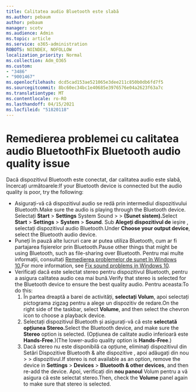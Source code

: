 ```yaml
---
title: Calitatea audio Bluetooth este slabă
ms.author: pebaum
author: pebaum
manager: scotv
ms.audience: Admin
ms.topic: article
ms.service: o365-administration
ROBOTS: NOINDEX, NOFOLLOW
localization_priority: Normal
ms.collection: Adm_O365
ms.custom:
- "3486"
- "9001467"
ms.openlocfilehash: dcd5cad153ae521065e3dee211c850b0db6fd7f5
ms.sourcegitcommit: 8bc60ec34bc1e40685e3976576e04a2623f63a7c
ms.translationtype: MT
ms.contentlocale: ro-RO
ms.lasthandoff: 04/15/2021
ms.locfileid: "51820118"
---
```

# <a name="fix-bluetooth-audio-quality-issue"></a><span data-ttu-id="34bcf-102">Remedierea problemei cu calitatea audio Bluetooth</span><span class="sxs-lookup"><span data-stu-id="34bcf-102">Fix Bluetooth audio quality issue</span></span>

<span data-ttu-id="34bcf-103">Dacă dispozitivul Bluetooth este conectat, dar calitatea audio este slabă, încercați următoarele:</span><span class="sxs-lookup"><span data-stu-id="34bcf-103">If your Bluetooth device is connected but the audio quality is poor, try the following:</span></span>

- <span data-ttu-id="34bcf-104">Asigurați-vă că dispozitivul audio se redă prin intermediul dispozitivului Bluetooth.</span><span class="sxs-lookup"><span data-stu-id="34bcf-104">Make sure the audio is playing through the Bluetooth device.</span></span> <span data-ttu-id="34bcf-105">Selectați **Start**  >  **Settings** System Sound  >    >  **(Sunet sistem).**</span><span class="sxs-lookup"><span data-stu-id="34bcf-105">Select **Start** > **Settings** > **System** > **Sound**.</span></span> <span data-ttu-id="34bcf-106">Sub **Alegeți dispozitivul de** ieșire , selectați dispozitivul audio Bluetooth.</span><span class="sxs-lookup"><span data-stu-id="34bcf-106">Under **Choose your output device**, select the Bluetooth audio device.</span></span>
- <span data-ttu-id="34bcf-107">Puneți în pauză alte lucruri care ar putea utiliza Bluetooth, cum ar fi partajarea fișierelor prin Bluetooth.</span><span class="sxs-lookup"><span data-stu-id="34bcf-107">Pause other things that might be using Bluetooth, such as file-sharing over Bluetooth.</span></span> <span data-ttu-id="34bcf-108">Pentru mai multe informații, consultați [Remedierea problemelor de sunet în Windows 10.](https://support.microsoft.com/help/4520288/windows-10-fix-sound-problems)</span><span class="sxs-lookup"><span data-stu-id="34bcf-108">For more information, see [Fix sound problems in Windows 10](https://support.microsoft.com/help/4520288/windows-10-fix-sound-problems).</span></span>
- <span data-ttu-id="34bcf-109">Verificați dacă este selectat stereo pentru dispozitivul Bluetooth, pentru a asigura calitatea audio cea mai bună.</span><span class="sxs-lookup"><span data-stu-id="34bcf-109">Verify that stereo is selected for the Bluetooth device to ensure the best quality audio.</span></span> <span data-ttu-id="34bcf-110">Pentru aceasta:</span><span class="sxs-lookup"><span data-stu-id="34bcf-110">To do this:</span></span> 
    1. <span data-ttu-id="34bcf-111">În partea dreaptă a barei de activități, **selectați Volum**, apoi selectați pictograma zigzag pentru a alege un dispozitiv de redare.</span><span class="sxs-lookup"><span data-stu-id="34bcf-111">On the right side of the taskbar, select **Volume**, and then select the chevron icon to choose a playback device.</span></span>
    2. <span data-ttu-id="34bcf-112">Selectați dispozitivul Bluetooth și asigurați-vă că este **selectată opțiunea Stereo.**</span><span class="sxs-lookup"><span data-stu-id="34bcf-112">Select the Bluetooth device, and make sure the **Stereo** option is selected.</span></span> <span data-ttu-id="34bcf-113">(Opțiunea de calitate audio inferioară este **Hands-Free**.)</span><span class="sxs-lookup"><span data-stu-id="34bcf-113">(The lower-audio quality option is **Hands-Free**.)</span></span>
    3. <span data-ttu-id="34bcf-114">Dacă stereo nu este disponibilă ca opțiune, eliminați dispozitivul din Setări Dispozitive Bluetooth & alte dispozitive , apoi adăugați din nou  >    >  dispozitivul.</span><span class="sxs-lookup"><span data-stu-id="34bcf-114">If stereo is not available as an option, remove the device in **Settings** > **Devices** > **Bluetooth & other devices**, and then re-add the device.</span></span> <span data-ttu-id="34bcf-115">Apoi, verificați din **nou panoul** Volum pentru a vă asigura că este selectat stereo.</span><span class="sxs-lookup"><span data-stu-id="34bcf-115">Then, check the **Volume** panel again to make sure that stereo is selected.</span></span>

